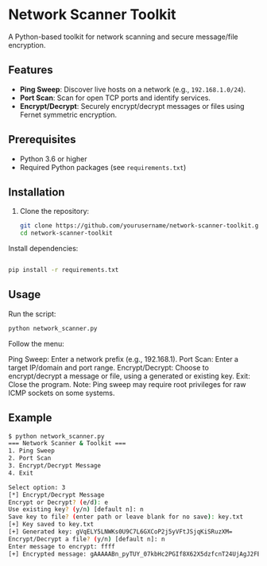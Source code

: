 
# Network Scanner Toolkit

A Python-based toolkit for network scanning and secure message/file encryption.

## Features
- **Ping Sweep**: Discover live hosts on a network (e.g., `192.168.1.0/24`).
- **Port Scan**: Scan for open TCP ports and identify services.
- **Encrypt/Decrypt**: Securely encrypt/decrypt messages or files using Fernet symmetric encryption.

## Prerequisites
- Python 3.6 or higher
- Required Python packages (see `requirements.txt`)

## Installation
1. Clone the repository:
   ```bash
   git clone https://github.com/yourusername/network-scanner-toolkit.git
   cd network-scanner-toolkit
Install dependencies:
```bash

pip install -r requirements.txt
```

## Usage
Run the script:
```bash
python network_scanner.py
```

Follow the menu:

Ping Sweep: Enter a network prefix (e.g., 192.168.1).
Port Scan: Enter a target IP/domain and port range.
Encrypt/Decrypt: Choose to encrypt/decrypt a message or file, using a generated or existing key.
Exit: Close the program.
Note: Ping sweep may require root privileges for raw ICMP sockets on some systems.

## Example
```bash
$ python network_scanner.py
=== Network Scanner & Toolkit ===
1. Ping Sweep
2. Port Scan
3. Encrypt/Decrypt Message
4. Exit

Select option: 3
[*] Encrypt/Decrypt Message
Encrypt or Decrypt? (e/d): e
Use existing key? (y/n) [default n]: n
Save key to file? (enter path or leave blank for no save): key.txt
[+] Key saved to key.txt
[+] Generated key: gVqELY5LNWKs0U9C7L6GXCoP2j5yVFtJSjqKiSRuzXM=
Encrypt/Decrypt a file? (y/n) [default n]: n
Enter message to encrypt: ffff
[+] Encrypted message: gAAAAABn_pyTUY_07kbHc2PGIf8X62X5dzfcnT24UjAgJ2FEPoXxQ1C3DNBn-c2WdiJDvmi0-VI33IGT51blM2n5vW0OS_m4hQ==
```

